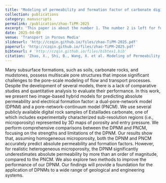 ```yaml
---
title: "Modeling of permeability and formation factor of carbonate digital rocks: dual-pore-network and pore-network-continuum models"
collection: publications
category: manuscripts
permalink: /publication/zhao-TiPM-2025
excerpt: 'This paper is about the number 1. The number 2 is left for future work.'
date: 2025-04-08
venue: 'Transport in Porous Media'
slidesurl: 'http://czqin.github.io/files/zhao-TiPM-2025.pdf'
paperurl: 'http://czqin.github.io/files/zhao-TiPM-2025.pdf'
bibtexurl: # 'http://czqin.github.io/files/bibtex1.bib'
citation: 'Zhao, X., Shi, B., Wang, X. et al. Modeling of Permeability and Formation Factor of Carbonate Digital Rocks: Dual-Pore-Network and Pore-Network-Continuum Models. Transp Porous Med 152, 37 (2025). https://doi.org/10.1007/s11242-025-02177-1'
---
```


Many subsurface formations, such as soils, carbonate rocks, and mudstones, possess multiscale pore structures that impose significant challenges to the pore-scale modeling of flow and transport processes. Despite the development of several models, there is a lack of comparative studies and quantitative analysis to evaluate their performance. In this work, we present two image-based hybrid models for predicting absolute permeability and electrical formation factor: a dual-pore-network model (DPNM) and a pore-network-continuum model (PNCM). We use several publicly available digital rock samples of Estaillades carbonate, one of which includes experimentally characterized sub-resolution regions (i.e., microporosity) represented by 3D maps of porosity and entry pressure. We perform comprehensive comparisons between the DPNM and PNCM, focusing on the strengths and limitations of the DPNM. Our results show that, assuming homogeneous microporosity, both the DPNM and PNCM accurately predict absolute permeability and formation factors. However, for realistic heterogeneous microporosity, the DPNM significantly underestimates absolute permeability by more than an order of magnitude, compared to the PNCM. We also explore two methods to improve the performance of our DPNM. Our findings will provide a foundation for the application of DPNMs to a wide range of geological and engineering systems.
